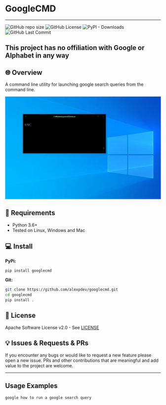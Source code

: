 # GoogleCMD

* * *

![GitHub repo size](https://img.shields.io/github/repo-size/alexpdev/googlecmd?color=orange)
![GitHub License](https://img.shields.io/github/license/alexpdev/googlecmd?color=red&logo=apache)
![PyPI - Downloads](https://img.shields.io/pypi/dm/googlecmd?color=brown)
![GitHub Last Commit](https://badgen.net/github/last-commit/alexpdev/googlecmd?color=blue)

## This project has no offiliation with Google or Alphabet in any way

## 🌐 Overview

A command line utility for launching google search queries from the command line.

![Googlecmd_demo](https://raw.githubusercontent.com/alexpdev/googlecmd/master/googlecmd_demo.gif)

## 🔌 Requirements

- Python 3.6+
- Tested on Linux, Windows and Mac

## 💻 Install

**PyPi:**

```bash
pip install googlecmd
```

**Git:**

```bash
git clone https://github.com/alexpdev/googlecmd.git
cd googlecmd
pip install .
```

## 📝 License

Apache Software License v2.0 - See [LICENSE]("https://github.com/alexpdev/torrentfile/blob/master/LICENSE")

## 💡 Issues & Requests & PRs

If you encounter any bugs or would like to request a new feature please open a new issue.
PRs and other contributions that are meaningful and add value to the project are welcome.

* * *

## Usage Examples

```bash
google how to run a google search query
```
